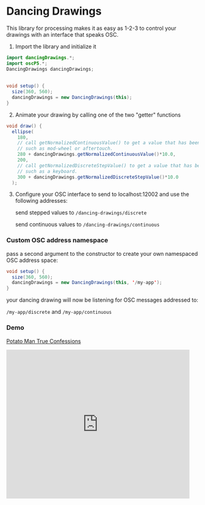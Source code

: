 # Dancing Drawings

This library for processing makes it as easy as 1-2-3 to control your drawings with an interface that speaks OSC.

1. Import the library and initialize it

```java
import dancingDrawings.*;
import oscP5.*;
DancingDrawings dancingDrawings;
	
	
void setup() {
  size(360, 560);
  dancingDrawings = new DancingDrawings(this);
}
```

2. Animate your drawing by calling one of the two "getter" functions

```java
void draw() {
  ellipse(
    180,
    // call getNormalizedContinuousValue() to get a value that has been set by a continuous controller
    // such as mod-wheel or aftertouch.
    280 + dancingDrawings.getNormalizedContinuousValue()*10.0,
    200,
    // call getNormalizedDiscreteStepValue() to get a value that has been set by a discrete stepped controller
    // such as a keyboard.
    300 + dancingDrawings.getNormalizedDiscreteStepValue()*10.0
  ); 

```

3. Configure your OSC interface to send to localhost:12002 and use the following addresses:

   send stepped values to `/dancing-drawings/discrete`
   
   send continuous values to `/dancing-drawings/continuous`



### Custom OSC address namespace

pass a second argument to the constructor to create your own namespaced OSC address space:

```java
void setup() {
  size(360, 560);
  dancingDrawings = new DancingDrawings(this, '/my-app');
}
```

your dancing drawing will now be listening for OSC messages addressed to:
	
`/my-app/discrete` and `/my-app/continuous`

### Demo

[Potato Man True Confessions](http://www.youtube.com/watch?v=Huytn5cUjjU "Potato Man True Confessions")

<iframe  title="YouTube video player" width="480" height="390" src="http://www.youtube.com/watch?v=Huytn5cUjjU?autoplay=0" frameborder="0" allowfullscreen></iframe>